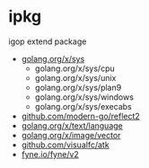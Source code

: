 # ipkg

igop extend package

- [golang.org/x/sys](https://github.com/golang/sys)
  - golang.org/x/sys/cpu
  - golang.org/x/sys/unix
  - golang.org/x/sys/plan9
  - golang.org/x/sys/windows
  - golang.org/x/sys/execabs
- [github.com/modern-go/reflect2](https://github.com/modern-go/reflect2)
- [golang.org/x/text/language](https://github.com/golang/text)
- [golang.org/x/image/vector](https://github.com/golang/image/vector)
- [github.com/visualfc/atk](https://github.com/visualfc/atk)
- [fyne.io/fyne/v2](https://github.com/fyne-io/fyne)
